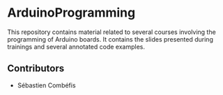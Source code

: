 # ArduinoProgramming

This repository contains material related to several courses involving the programming of Arduino boards. It contains the slides presented during trainings and several annotated code examples.

## Contributors

- Sébastien Combéfis